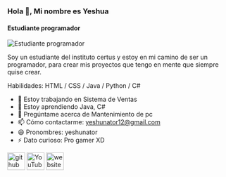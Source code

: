 ### Hola 👋, Mi nombre es Yeshua
#### Estudiante programador
![Estudiante programador](https://subir-imagen.com/images/2022/09/28/Blue-and-Purple-Casual-Corporate-App-Development-Startup-Banner-Landscape.png)

Soy un estudiante del instituto certus y estoy en mi camino de ser un programador, para crear mis proyectos que tengo en mente que siempre quise crear.

Habilidades: HTML / CSS / Java / Python / C#

- 🔭 Estoy trabajando en Sistema de Ventas 
- 🌱 Estoy aprendiendo Java, C# 
- 💬 Pregúntame acerca de Mantenimiento de pc 
- 📫 Cómo contactarme: yeshunator12@gmail.com 
- 😄 Pronombres: yeshunator 
- ⚡ Dato curioso: Pro gamer XD 


[<img src='https://cdn.jsdelivr.net/npm/simple-icons@3.0.1/icons/github.svg' alt='github' height='40'>](https://github.com/https://github.com/yeshua-aguilar)  [<img src='https://cdn.jsdelivr.net/npm/simple-icons@3.0.1/icons/youtube.svg' alt='YouTube' height='40'>](https://www.youtube.com/channel/UCt-RwHmT0IGIUzAhhtsZkOA)  [<img src='https://cdn.jsdelivr.net/npm/simple-icons@3.0.1/icons/icloud.svg' alt='website' height='40'>](www.zoomware.gq)  
